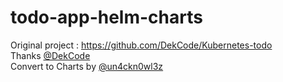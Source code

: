 # todo-app-helm-charts
Original project : https://github.com/DekCode/Kubernetes-todo <br>
Thanks [@DekCode](https://github.com/DekCode) <br>
Convert to Charts by [@un4ckn0wl3z](https://github.com/un4ckn0wl3z) <br>
